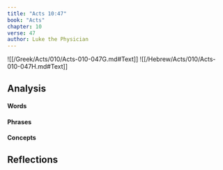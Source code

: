 ```yaml
---
title: "Acts 10:47"
book: "Acts"
chapter: 10
verse: 47
author: Luke the Physician
---
```

![[/Greek/Acts/010/Acts-010-047G.md#Text]]
![[/Hebrew/Acts/010/Acts-010-047H.md#Text]]

## Analysis

#### Words

#### Phrases

#### Concepts

## Reflections
